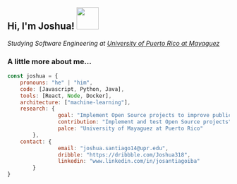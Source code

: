 <h2> Hi, I'm Joshua! <img src="https://media.giphy.com/media/mGcNjsfWAjY5AEZNw6/giphy.gif" width="50"></h2>
<p><em>Studying Software Engineering at <a href="https://www.uprm.edu/">University of Puerto Rico at Mayaguez</a></br>
</em></p>


### A little more about me...  

```javascript
const joshua = {
    pronouns: "he" | "him",
    code: [Javascript, Python, Java],
    tools: [React, Node, Docker],
    architecture: ["machine-learning"],
    research: {
                goal: "Implement Open Source projects to improve public transportation",
                contribution: "Implement and test Open Source projects",
                palce: "University of Mayaguez at Puerto Rico"
        },
    contact: {
                email: "joshua.santiago14@upr.edu",
                dribble: "https://dribbble.com/Joshua318",
                linkedin: "www.linkedin.com/in/josantiagoiba"    
        }
}
```